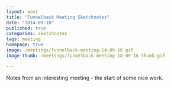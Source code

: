 ```yaml
---
layout: post
title: "Funnelback Meeting Sketchnotes"
date: "2014-09-16"
published: true
categories: sketchnotes
tags: meeting
homepage: true
image: /meetings/funnelback-meeting-14-09-16.gif
image-thumb: /meetings/funnelback-meeting-14-09-16-thumb.gif

---
```

 Notes from an interesting meeting - the start of some nice work.
